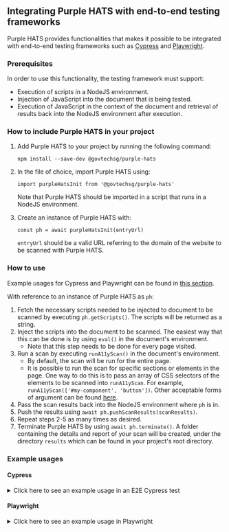 ## Integrating Purple HATS with end-to-end testing frameworks
Purple HATS provides functionalities that makes it possible to be integrated with end-to-end testing frameworks such as [Cypress](https://www.cypress.io/) and [Playwright](https://playwright.dev/).

### Prerequisites
In order to use this functionality, the testing framework must support:
- Execution of scripts in a NodeJS environment.
- Injection of JavaScript into the document that is being tested.
- Execution of JavaScript in the context of the document and retrieval of results back into the NodeJS environment after execution.

### How to include Purple HATS in your project
1. Add Purple HATS to your project by running the following command:

    `npm install --save-dev @govtechsg/purple-hats`
2. In the file of choice, import Purple HATS using:
    
    `import purpleHatsInit from '@govtechsg/purple-hats'`

    Note that Purple HATS should be imported in a script that runs in a NodeJS environment.

3. Create an instance of Purple HATS with:

    `const ph = await purpleHatsInit(entryUrl)`

    `entryUrl` should be a valid URL referring to the domain of the website to be scanned with Purple HATS.

### How to use
Example usages for Cypress and Playwright can be found in [this section](#example-usages).

With reference to an instance of Purple HATS as `ph`:
1. Fetch the necessary scripts needed to be injected to document to be scanned by executing `ph.getScripts()`. The scripts will be returned as a string.
2. Inject the scripts into the document to be scanned. The easiest way that this can be done is by using `eval()` in the document's environment.
    - Note that this step needs to be done for every page visited.
3. Run a scan by executing `runA11yScan()` in the document's environment.
    - By default, the scan will be run for the entire page.
    - It is possible to run the scan for specific sections or elements in the page. One way to do this is to pass an array of CSS selectors of the elements to be scanned into `runA11yScan`. For example, `runA11yScan(['#my-component', 'button'])`. Other acceptable forms of argument can be found [here](https://github.com/dequelabs/axe-core/blob/develop/doc/API.md#context-parameter).
4. Pass the scan results back into the NodeJS environment where `ph` is in. 
5. Push the results using `await ph.pushScanResults(scanResults)`.
6. Repeat steps 2-5 as many times as desired.
7. Terminate Purple HATS by using `await ph.terminate()`. A folder containing the details and report of your scan will be created, under the directory `results` which can be found in your project's root directory.

### Example usages
#### Cypress
<details>
<summary>Click here to see an example usage in an E2E Cypress test</summary>

We will be creating the following files in a demo Cypress project:
    
    ├── cypress
    │   ├── e2e
    │   │   └── spec.cy.js
    │   └── support
    │       └── e2e.js
    ├── cypress.config.js
    └── package.json

Create a <code>package.json</code> by running <code>npm init</code> . Accept the default options or customise it as needed.

Install the following node dependencies by running <code>npm install cypress @govtechsg/purple-hats --save-dev </code>

Navigate to <code>node_modules/@govtechsg/purple-hats</code> and run <code>npm install</code> within the folder to install remaining Purple HATS dependencies.

Create <code>cypress.config.js</code> with the following contents, and change your Name and E-mail address below:

    import { defineConfig } from "cypress";
    import purpleHatsInit from "@govtechsg/purple-hats";
    
    const ph = await purpleHatsInit(
        "https://govtechsg.github.io",
        "Demo Cypress Scan",
        "Your Name",
        "email@domain.com"
    );
    
    export default defineConfig({
        e2e: {
            setupNodeEvents(on, config) {
                on("task", {
                    getPhScripts() {
                        return ph.getScripts();
                    },
                    async pushPhScanResults(res) {
                        await ph.pushScanResults(res);
                        return null;
                    },
                    returnResultsDir() {
                        return `results/${ph.randomToken}_${ph.scanDetails.urlsCrawled.scanned.length}pages/reports/report.html`;
                    },
                    async terminatePh() {
                        return await ph.terminate();
                    },
                });
            },
        },
    });

Create a sub-folder and file <code>cypress/support/e2e.js</code> with the following contents::
    
    Cypress.Commands.add("injectPhScripts", () => {
        cy.task("getPhScripts").then((s) => {
            cy.window().then((win) => {
                win.eval(s);
            });
        });
    });
    
    Cypress.Commands.add("runPhScan", (elements) => {
        cy.window().then(async (win) => {
            const res = await win.runA11yScan(elements);
            cy.task("pushPhScanResults", res);
        });
    });
    
    Cypress.Commands.add("terminatePh", () => {
        cy.task("terminatePh");
    });

Create <code>cypress/e2e/spec.cy.js</code> with the following contents:

    describe("template spec", () => {
        it("should run purple HATS", () => {
            cy.visit(
                "https://govtechsg.github.io/purple-banner-embeds/purple-integrated-scan-example.htm"
            );
            cy.injectPhScripts();
            cy.runPhScan();
            cy.contains("Click Me").click();
            // Run a scan on <input> and <button> elements
            cy.runPhScan(["input", "button"]);
    
            cy.terminatePh();
        });
    
        it("should contain custom flow label", () => {
            cy.task("returnResultsDir").then((res) => {
                cy.visit(`./${res}`);
                cy.get("#pagesScannedModalToggle").should(
                    "contain",
                    "Demo Cypress Scan"
                );
            });
        });
    
        it("should run purple HATS from command line", () => {
            //test for k flag
            cy.exec(
                "node node_modules/@govtechsg/purple-hats/cli.js -c 2 -u https://govtechsg.github.io/purple-banner-embeds/purple-integrated-scan-example.htm -k testuser:testuser@gmail.com"
            );
        });
    });

Run your test with <code>npx cypress run</code> .

You will see Purple HATS results generated in <code>results</code> folder.

</details>

#### Playwright

<details>
    <summary>Click here to see an example usage in Playwright</summary>

Create a <code>package.json</code> by running <code>npm init</code> . Accept the default options or customise it as needed.

Install the following node dependencies by running <code>npm install playwright @govtechsg/purple-hats --save-dev </code>

Navigate to <code>node_modules/@govtechsg/purple-hats</code> and run <code>npm install</code> within the folder to install remaining  Purple HATS dependencies.

On your project's root folder, create a Playwright test file <code>ph-playwright-demo.js</code>:

    import { chromium } from "playwright";
    import purpleHatsInit from "@govtechsg/purple-hats";
    
    const ph = await purpleHatsInit(
        "https://govtechsg.github.io",
        "Demo Playwright Scan",
        "Your Name",
        "email@domain.com"
    );
    
    (async () => {
        const browser = await chromium.launch({
            headless: false,
        });
        const context = await browser.newContext();
        const page = await context.newPage();
    
        const runPhScan = async (elementsToScan) => {
            const scanRes = await page.evaluate(
                async elementsToScan => await runA11yScan(elementsToScan),
                elementsToScan,
            );
            await ph.pushScanResults(scanRes);
        };
    
        await page.goto('https://govtechsg.github.io/purple-banner-embeds/purple-integrated-scan-example.htm');
        await page.evaluate(ph.getScripts());
        await runPhScan();
    
        await page.getByRole('button', { name: 'Click Me' }).click();
        // Run a scan on <input> and <button> elements
        await runPhScan(['input', 'button'])
    
        // ---------------------
        await context.close();
        await browser.close();
        await ph.terminate();
    })();

Run your test with <code>node ph-playwright-demo.js</code> .

You will see Purple HATS results generated in <code>results</code> folder.

</details>

